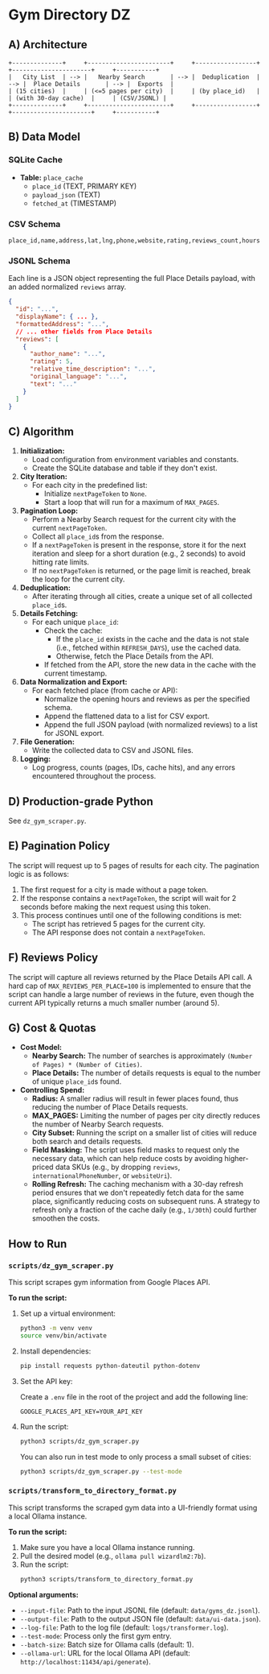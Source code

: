 # Gym Directory DZ

## A) Architecture

```ascii
+--------------+     +-----------------------+     +-----------------+     +----------------------+     +-----------+
|   City List  | --> |   Nearby Search       | --> |  Deduplication  | --> |  Place Details       | --> |  Exports  |
| (15 cities)  |     | (<=5 pages per city)  |     | (by place_id)   |     | (with 30-day cache)  |     | (CSV/JSONL) |
+--------------+     +-----------------------+     +-----------------+     +----------------------+     +-----------+
```

## B) Data Model

### SQLite Cache

-   **Table:** `place_cache`
    -   `place_id` (TEXT, PRIMARY KEY)
    -   `payload_json` (TEXT)
    -   `fetched_at` (TIMESTAMP)

### CSV Schema

`place_id,name,address,lat,lng,phone,website,rating,reviews_count,hours`

### JSONL Schema

Each line is a JSON object representing the full Place Details payload, with an added normalized `reviews` array.

```json
{
  "id": "...",
  "displayName": { ... },
  "formattedAddress": "...",
  // ... other fields from Place Details
  "reviews": [
    {
      "author_name": "...",
      "rating": 5,
      "relative_time_description": "...",
      "original_language": "...",
      "text": "..."
    }
  ]
}
```

## C) Algorithm

1.  **Initialization:**
    *   Load configuration from environment variables and constants.
    *   Create the SQLite database and table if they don't exist.
2.  **City Iteration:**
    *   For each city in the predefined list:
        *   Initialize `nextPageToken` to `None`.
        *   Start a loop that will run for a maximum of `MAX_PAGES`.
3.  **Pagination Loop:**
    *   Perform a Nearby Search request for the current city with the current `nextPageToken`.
    *   Collect all `place_id`s from the response.
    *   If a `nextPageToken` is present in the response, store it for the next iteration and sleep for a short duration (e.g., 2 seconds) to avoid hitting rate limits.
    *   If no `nextPageToken` is returned, or the page limit is reached, break the loop for the current city.
4.  **Deduplication:**
    *   After iterating through all cities, create a unique set of all collected `place_id`s.
5.  **Details Fetching:**
    *   For each unique `place_id`:
        *   Check the cache:
            *   If the `place_id` exists in the cache and the data is not stale (i.e., fetched within `REFRESH_DAYS`), use the cached data.
            *   Otherwise, fetch the Place Details from the API.
        *   If fetched from the API, store the new data in the cache with the current timestamp.
6.  **Data Normalization and Export:**
    *   For each fetched place (from cache or API):
        *   Normalize the opening hours and reviews as per the specified schema.
        *   Append the flattened data to a list for CSV export.
        *   Append the full JSON payload (with normalized reviews) to a list for JSONL export.
7.  **File Generation:**
    *   Write the collected data to CSV and JSONL files.
8.  **Logging:**
    *   Log progress, counts (pages, IDs, cache hits), and any errors encountered throughout the process.

## D) Production-grade Python

See `dz_gym_scraper.py`.

## E) Pagination Policy

The script will request up to 5 pages of results for each city. The pagination logic is as follows:

1.  The first request for a city is made without a page token.
2.  If the response contains a `nextPageToken`, the script will wait for 2 seconds before making the next request using this token.
3.  This process continues until one of the following conditions is met:
    *   The script has retrieved 5 pages for the current city.
    *   The API response does not contain a `nextPageToken`.

## F) Reviews Policy

The script will capture all reviews returned by the Place Details API call. A hard cap of `MAX_REVIEWS_PER_PLACE=100` is implemented to ensure that the script can handle a large number of reviews in the future, even though the current API typically returns a much smaller number (around 5).

## G) Cost & Quotas

*   **Cost Model:**
    *   **Nearby Search:** The number of searches is approximately `(Number of Pages) * (Number of Cities)`.
    *   **Place Details:** The number of details requests is equal to the number of unique `place_id`s found.
*   **Controlling Spend:**
    *   **Radius:** A smaller radius will result in fewer places found, thus reducing the number of Place Details requests.
    *   **MAX_PAGES:** Limiting the number of pages per city directly reduces the number of Nearby Search requests.
    *   **City Subset:** Running the script on a smaller list of cities will reduce both search and details requests.
    *   **Field Masking:** The script uses field masks to request only the necessary data, which can help reduce costs by avoiding higher-priced data SKUs (e.g., by dropping `reviews`, `internationalPhoneNumber`, or `websiteUri`).
    *   **Rolling Refresh:** The caching mechanism with a 30-day refresh period ensures that we don't repeatedly fetch data for the same place, significantly reducing costs on subsequent runs. A strategy to refresh only a fraction of the cache daily (e.g., `1/30th`) could further smoothen the costs.

## How to Run

### `scripts/dz_gym_scraper.py`

This script scrapes gym information from Google Places API.

**To run the script:**

1.  Set up a virtual environment:
    ```bash
    python3 -m venv venv
    source venv/bin/activate
    ```

2.  Install dependencies:
    ```bash
    pip install requests python-dateutil python-dotenv
    ```

3.  Set the API key:

    Create a `.env` file in the root of the project and add the following line:
    ```
    GOOGLE_PLACES_API_KEY=YOUR_API_KEY
    ```

4.  Run the script:
    ```bash
    python3 scripts/dz_gym_scraper.py
    ```
    You can also run in test mode to only process a small subset of cities:
    ```bash
    python3 scripts/dz_gym_scraper.py --test-mode
    ```

### `scripts/transform_to_directory_format.py`

This script transforms the scraped gym data into a UI-friendly format using a local Ollama instance.

**To run the script:**

1.  Make sure you have a local Ollama instance running.
2.  Pull the desired model (e.g., `ollama pull wizardlm2:7b`).
3.  Run the script:
    ```bash
    python3 scripts/transform_to_directory_format.py
    ```
**Optional arguments:**
*   `--input-file`: Path to the input JSONL file (default: `data/gyms_dz.jsonl`).
*   `--output-file`: Path to the output JSON file (default: `data/ui-data.json`).
*   `--log-file`: Path to the log file (default: `logs/transformer.log`).
*   `--test-mode`: Process only the first gym entry.
*   `--batch-size`: Batch size for Ollama calls (default: 1).
*   `--ollama-url`: URL for the local Ollama API (default: `http://localhost:11434/api/generate`).
